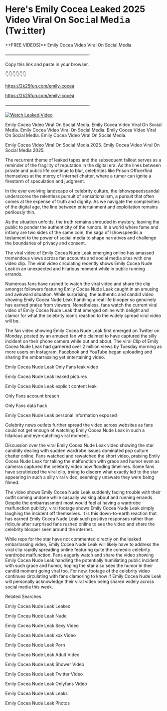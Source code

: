 # Here's Emily Cocea Leaked 2025 Video Viral On Soc𝚒al Med𝚒a (Tw𝚒tter)

++FREE VIDEOS]** Emily Cocea Video Viral On Social Media.

———————————————————-

Copy this link and paste in your browser.

👇👇👇👇👇👇

https://2k25fun.com/emily-cocea

https://2k25fun.com/emily-cocea

———————————————————-

[![Watch Leaked Video](https://miro.medium.com/v2/resize:fit:828/format:webp/1*cilzJN44JGOrTw9NJCrNHA.gif "Watch Leaked Video")](https://2k25fun.com/emily-cocea)

Emily Cocea Video Viral On Social Media. Emily Cocea Video Viral On Social Media. Emily Cocea Video Viral On Social Media. Emily Cocea Video Viral On Social Media. Emily Cocea Video Viral On Social Media.

Emily Cocea Video Viral On Social Media 2025. Emily Cocea Video Viral On Social Media 2025.

The recurrent theme of leaked tapes and the subsequent fallout serves as a reminder of the fragility of reputation in the digital era. As the lines between private and public life continue to blur, celebrities like Prison Officerfind themselves at the mercy of internet chatter, where a rumor can ignite a firestorm of speculation and judgment.

In the ever evolving landscape of celebrity culture, the Ishowspeedscandal underscores the relentless pursuit of sensationalism, a pursuit that often comes at the expense of truth and dignity. As we navigate the complexities of the digital age, the line between entertainment and exploitation remains perilously thin.

As the situation unfolds, the truth remains shrouded in mystery, leaving the public to ponder the authenticity of the rumors. In a world where fame and infamy are two sides of the same coin, the saga of Ishowspeedis a testament to the power of social media to shape narratives and challenge the boundaries of privacy and consent.

The viral video of Emily Cocea Nude Leak emerging online has amassed tremendous views across fan accounts and social media sites with one video clip. The viral video circulating recently shows Emily Cocea Nude Leak in an unexpected and hilarious moment while in public running errands.

Numerous fans have rushed to watch the viral video and share the clip amongst followers featuring Emily Cocea Nude Leak caught in an amusing and awkward situation. While surprising, the authentic and candid video showing Emily Cocea Nude Leak handling a real life blooper so genuinely has earned praise from viewers. Nonetheless, fans watch the current viral video of Emily Cocea Nude Leak that emerged online with delight and clamor for what the celebrity icon’s reaction to the widely spread viral video will be.

The fan video showing Emily Cocea Nude Leak first emerged on Twitter on Monday, posted by an amused fan who claimed to have captured the silly incident on their phone camera while out and about. The viral Clip of Emily Cocea Nude Leak had garnered over 2 million views by Tuesday morning as more users on Instagram, Facebook and YouTube began uploading and sharing the embarrassing yet entertaining video.

Emily Cocea Nude Leak Only Fans leak video

Emily Cocea Nude Leak leaked pictures

Emily Cocea Nude Leak explicit content leak

Only Fans account breach

Only Fans data hack

Emily Cocea Nude Leak personal information exposed

Celebrity news outlets further spread the video across websites as fans could not get enough of watching Emily Cocea Nude Leak in such a hilarious and eye-catching viral moment.

Discussion over the viral Emily Cocea Nude Leak video showing the star candidly dealing with sudden wardrobe issues dominated pop culture chatter online. Fans watched and rewatched the short video, praising Emily Cocea Nude Leak for taking the malfunction with grace and humor even as cameras captured the celebrity video now flooding timelines. Some fans have scrutinized the viral clip, trying to discern what exactly led to the star appearing in such a silly viral video, seemingly unaware they were being filmed.

The video shows Emily Cocea Nude Leak suddenly facing trouble with their outfit coming undone while casually walking about and running errands. Despite the embarrassment most would feel at having a wardrobe malfunction publicly, viral footage shows Emily Cocea Nude Leak simply laughing the incident off themselves. It is this down-to-earth reaction that has earned Emily Cocea Nude Leak such positive responses rather than ridicule after surprised fans rushed online to see the video and share the celebrity blooper seen around the internet.

While reps for the star have not commented directly on the leaked embarrassing video, Emily Cocea Nude Leak will likely have to address the viral clip rapidly spreading online featuring quite the comedic celebrity wardrobe malfunction. Fans eagerly watch and share the video showing Emily Cocea Nude Leak handling the potentially humiliating public incident with such grace and humor, hoping the star also sees the humor in their candid moment going viral too. For now, footage of the celebrity video continues circulating with fans clamoring to know if Emily Cocea Nude Leak will personally acknowledge their viral video being shared widely across social media this week.

Related Searches

Emily Cocea Nude Leak Leaked

Emily Cocea Nude Leak Nude

Emily Cocea Nude Leak Sexy Video

Emily Cocea Nude Leak xxx Video

Emily Cocea Nude Leak Porn

Emily Cocea Nude Leak Adult Video

Emily Cocea Nude Leak Shower Video

Emily Cocea Nude Leak Twitter Video

Emily Cocea Nude Leak Onlyfans Video

Emily Cocea Nude Leak Leaks

Emily Cocea Nude Leak Photos